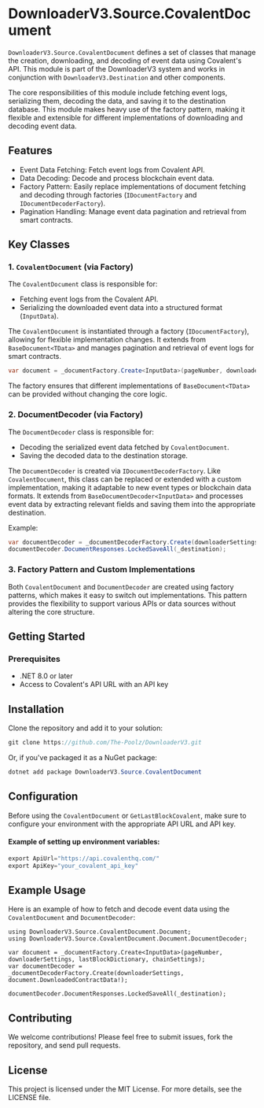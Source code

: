 # DownloaderV3.Source.CovalentDocument

`DownloaderV3.Source.CovalentDocument` defines a set of classes that manage the creation, downloading, and decoding of event data using Covalent's API. This module is part of the DownloaderV3 system and works in conjunction with `DownloaderV3.Destination` and other components.

The core responsibilities of this module include fetching event logs, serializing them, decoding the data, and saving it to the destination database. This module makes heavy use of the factory pattern, making it flexible and extensible for different implementations of downloading and decoding event data.

## Features
- Event Data Fetching: Fetch event logs from Covalent API.
- Data Decoding: Decode and process blockchain event data.
- Factory Pattern: Easily replace implementations of document fetching and decoding through factories (`IDocumentFactory` and `IDocumentDecoderFactory`).
- Pagination Handling: Manage event data pagination and retrieval from smart contracts.

## Key Classes
### 1. `CovalentDocument` (via Factory)
The `CovalentDocument` class is responsible for:

- Fetching event logs from the Covalent API.
- Serializing the downloaded event data into a structured format (`InputData`).

The `CovalentDocument` is instantiated through a factory (`IDocumentFactory`), allowing for flexible implementation changes. It extends from `BaseDocument<TData>` and manages pagination and retrieval of event logs for smart contracts.

```csharp
var document = _documentFactory.Create<InputData>(pageNumber, downloaderSettings, lastBlockDictionary, chainSettings);
````

The factory ensures that different implementations of `BaseDocument<TData>` can be provided without changing the core logic.

### 2. DocumentDecoder (via Factory)
The `DocumentDecoder` class is responsible for:

- Decoding the serialized event data fetched by `CovalentDocument`.
- Saving the decoded data to the destination storage.

The `DocumentDecoder` is created via `IDocumentDecoderFactory`. Like `CovalentDocument`, this class can be replaced or extended with a custom implementation, making it adaptable to new event types or blockchain data formats. It extends from `BaseDocumentDecoder<InputData>` and processes event data by extracting relevant fields and saving them into the appropriate destination.

Example:
```csharp
var documentDecoder = _documentDecoderFactory.Create(downloaderSettings, document.DownloadedContractData!);
documentDecoder.DocumentResponses.LockedSaveAll(_destination);
```

### 3. Factory Pattern and Custom Implementations
Both `CovalentDocument` and `DocumentDecoder` are created using factory patterns, which makes it easy to switch out implementations. This pattern provides the flexibility to support various APIs or data sources without altering the core structure.

## Getting Started
### Prerequisites
- .NET 8.0 or later
- Access to Covalent's API URL with an API key

## Installation
Clone the repository and add it to your solution:

```csharp
git clone https://github.com/The-Poolz/DownloaderV3.git
```

Or, if you've packaged it as a NuGet package:

```csharp
dotnet add package DownloaderV3.Source.CovalentDocument
```

## Configuration
Before using the `CovalentDocument` or `GetLastBlockCovalent`, make sure to configure your environment with the appropriate API URL and API key.

#### Example of setting up environment variables:
```csharp
export ApiUrl="https://api.covalenthq.com/"
export ApiKey="your_covalent_api_key"
```

## Example Usage
Here is an example of how to fetch and decode event data using the `CovalentDocument` and `DocumentDecoder`:

```csharpusing DownloaderV3.Source.CovalentDocument;
using DownloaderV3.Source.CovalentDocument.Document;
using DownloaderV3.Source.CovalentDocument.Document.DocumentDecoder;

var document = _documentFactory.Create<InputData>(pageNumber, downloaderSettings, lastBlockDictionary, chainSettings);
var documentDecoder = _documentDecoderFactory.Create(downloaderSettings, document.DownloadedContractData!);

documentDecoder.DocumentResponses.LockedSaveAll(_destination);

```

## Contributing
We welcome contributions! Please feel free to submit issues, fork the repository, and send pull requests.

## License
This project is licensed under the MIT License. For more details, see the LICENSE file.